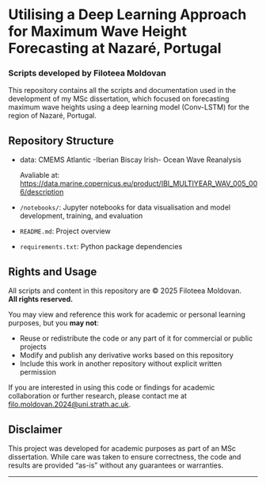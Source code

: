 # Utilising a Deep Learning Approach for Maximum Wave Height Forecasting at Nazaré, Portugal

### Scripts developed by Filoteea Moldovan

This repository contains all the scripts and documentation used in the development of my MSc dissertation, which focused on forecasting maximum wave heights using a deep learning model (Conv-LSTM) for the region of Nazaré, Portugal.

## Repository Structure

- data: CMEMS Atlantic -Iberian Biscay Irish- Ocean Wave Reanalysis

   Avaliable at: https://data.marine.copernicus.eu/product/IBI_MULTIYEAR_WAV_005_006/description
- `/notebooks/`: Jupyter notebooks for data visualisation and model development, training, and evaluation
- `README.md`: Project overview
- `requirements.txt`: Python package dependencies

## Rights and Usage

All scripts and content in this repository are © 2025 Filoteea Moldovan.  
**All rights reserved.**

You may view and reference this work for academic or personal learning purposes, but you **may not**:
- Reuse or redistribute the code or any part of it for commercial or public projects
- Modify and publish any derivative works based on this repository
- Include this work in another repository without explicit written permission

If you are interested in using this code or findings for academic collaboration or further research, please contact me at filo.moldovan.2024@uni.strath.ac.uk.

## Disclaimer

This project was developed for academic purposes as part of an MSc dissertation. While care was taken to ensure correctness, the code and results are provided “as-is” without any guarantees or warranties.

---

